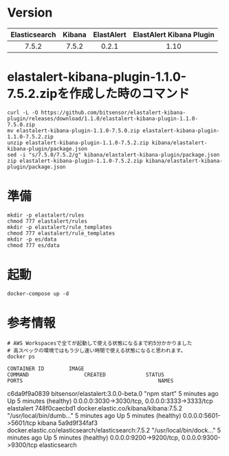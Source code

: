 # Version

|Elasticsearch|Kibana|ElastAlert|ElastAlert Kibana Plugin|
|:-----------:|:----:|:--------:|:-----:|
|7.5.2        |7.5.2 |0.2.1     |1.10   |

# elastalert-kibana-plugin-1.1.0-7.5.2.zipを作成した時のコマンド

    curl -L -O https://github.com/bitsensor/elastalert-kibana-plugin/releases/download/1.1.0/elastalert-kibana-plugin-1.1.0-7.5.0.zip
    mv elastalert-kibana-plugin-1.1.0-7.5.0.zip elastalert-kibana-plugin-1.1.0-7.5.2.zip
    unzip elastalert-kibana-plugin-1.1.0-7.5.2.zip kibana/elastalert-kibana-plugin/package.json
    sed -i "s/7.5.0/7.5.2/g" kibana/elastalert-kibana-plugin/package.json
    zip elastalert-kibana-plugin-1.1.0-7.5.2.zip kibana/elastalert-kibana-plugin/package.json

# 準備

    mkdir -p elastalert/rules
    chmod 777 elastalert/rules
    mkdir -p elastalert/rule_templates
    chmod 777 elastalert/rule_templates
    mkdir -p es/data
    chmod 777 es/data

# 起動

    docker-compose up -d

# 参考情報

    # AWS Workspacesで全てが起動して使える状態になるまで約5分かかりました
    # 高スペックの環境ではもう少し速い時間で使える状態になると思われます。
    docker ps

    CONTAINER ID        IMAGE                                                 COMMAND                  CREATED             STATUS                   PORTS                                            NAMES
c6da9f9a0839        bitsensor/elastalert:3.0.0-beta.0                     "npm start"              5 minutes ago       Up 5 minutes (healthy)   0.0.0.0:3030->3030/tcp, 0.0.0.0:3333->3333/tcp   elastalert
748f0caecbd1        docker.elastic.co/kibana/kibana:7.5.2                 "/usr/local/bin/dumb…"   5 minutes ago       Up 5 minutes (healthy)   0.0.0.0:5601->5601/tcp                           kibana
5a9d9f34faf3        docker.elastic.co/elasticsearch/elasticsearch:7.5.2   "/usr/local/bin/dock…"   5 minutes ago       Up 5 minutes (healthy)   0.0.0.0:9200->9200/tcp, 0.0.0.0:9300->9300/tcp   elasticsearch
